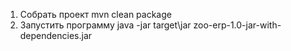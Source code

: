 1) Собрать проект mvn clean package
2) Запустить программу java -jar target\jar zoo-erp-1.0-jar-with-dependencies.jar


